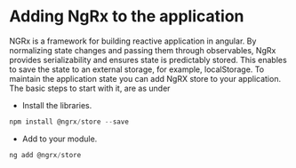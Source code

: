 # Adding NgRx to the application

NGRx is a framework for building reactive application in angular. By normalizing state changes and passing them through observables, NgRx provides serializability and ensures state is predictably stored. This enables to save the state to an external storage, for example, localStorage.
To maintain the application state you can add NgRX store to your application. The basic steps to start with it, are as under

* Install the libraries.
  
```javascript
npm install @ngrx/store --save
```

* Add to your module.
  
```javascript
ng add @ngrx/store
```
